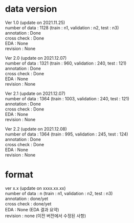 # data version
Ver 1.0 (update on 2021.11.25)  
number of data : 1128 (train : n1, validation : n2, test : n3)  
annotation : Done  
cross check : Done  
EDA : None  
revision : None

Ver 2.0 (update on 2021.12.07)  
number of data : 1321 (train : 960, validation : 240, test : 121)  
annotation : Done  
cross check : Done  
EDA : None  
revision : None

Ver 2.1 (update on 2021.12.07)  
number of data : 1364 (train : 1003, validation : 240, test : 121)  
annotation : Done  
cross check : Done  
EDA : None  
revision : None

Ver 2.2 (update on 2021.12.08)  
number of data : 1364 (train : 995, validation : 245, test : 124)  
annotation : Done  
cross check : Done  
EDA : None  
revision : None



# format
ver x.x (update on xxxx.xx.xx)  
number of data : n (train : n1, validation : n2, test : n3)  
annotation : done/yet  
cross check : done/yet  
EDA : None (EDA 결과 요약)  
revision : none (이전 버전에서 수정된 사항)  
